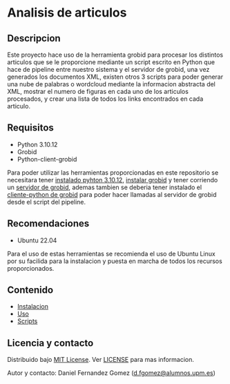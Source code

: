 # Analisis de articulos
## Descripcion  
Este proyecto hace uso de la herramienta grobid para procesar los distintos articulos que se le proporcione mediante un script escrito en Python que hace de pipeline entre nuestro sistema y el servidor de grobid, una vez generados los documentos XML, existen otros 3 scripts para poder generar una nube de palabras o wordcloud mediante la informacion abstracta del XML, mostrar el numero de figuras en cada uno de los articulos procesados, y crear una lista de todos los links encontrados en cada articulo.
## Requisitos
* Python 3.10.12
* Grobid
* Python-client-grobid
  
Para poder utilizar las herramientas proporcionadas en este repositorio se necesitara tener [instalado pyhton 3.10.12](), [instalar grobid](https://grobid.readthedocs.io/en/latest/Install-Grobid/) y tener corriendo un [servidor de grobid](https://grobid.readthedocs.io/en/latest/Grobid-service/), ademas tambien se deberia tener instalado el [cliente-python de grobid](https://github.com/kermitt2/grobid_client_python/blob/master/Readme.md) para poder hacer llamadas al servidor de grobid desde el script del pipeline.
## Recomendaciones
* Ubuntu 22.04

Para el uso de estas herramientas se recomienda el uso de Ubuntu Linux por su facilida para la instalacion y puesta en marcha de todos los recursos proporcionados.
## Contenido
- [Instalacion](https://analizador-de-texto.readthedocs.io/es/latest/installation/)
- [Uso](https://analizador-de-texto.readthedocs.io/es/latest/usage/)
- [Scripts](https://analizador-de-texto.readthedocs.io/es/latest/scripts/)
## Licencia y contacto
Distribuido bajo [MIT License](https://opensource.org/license/mit). Ver [LICENSE](https://github.com/fdzdani/Analizador-de-Texto/blob/main/LICENSE) para mas informacion.

Autor y contacto: Daniel Fernandez Gomez (d.fgomez@alumnos.upm.es)
